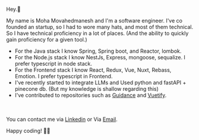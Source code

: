 
Hey.👋 

My name is Moha Movahedmanesh and I'm a software engineer.
I've co founded an startup, so I had to wore many hats, and most of them technical. So I have technical proficiency in a lot of places. (And the ability to quickly gain proficiency for a given tool.)
* For the Java stack I know Spring, Spring boot, and Reactor, lombok.
* For the Node.js stack I know NestJs, Express, mongoose, sequalize. I prefer typescript in node stack.
* For the Frontend stack I know React, Redux, Vue, Nuxt, Rebass, Emotion. I prefer typescript in Frontend. 
* I've recently started to integrate LLMs and Used python and fastAPI + pinecone db. (But my knowledge is shallow regarding this)
* I've contributed to repositories such as [Guidance](https://github.com/guidance-ai/guidance) and [Vuetify](https://github.com/vuetifyjs/vuetify). 

<br></br>
You can contact me via [Linkedin](https://www.linkedin.com/in/mohamova/) or Via [Email](mailto:movahedmnesh@gmail.com).

Happy coding! 🧑‍💻
